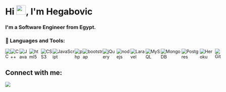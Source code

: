 <h1 align="left">Hi <img src="https://raw.githubusercontent.com/MartinHeinz/MartinHeinz/master/wave.gif" width="30px">, I'm Hegabovic</h1>
<!-- <img src="https://github.com/erikaheidi/erikaheidi/blob/master/erika_illustrated_avatar.png" align="right"> -->
<h3 align="left">I'm a Software Engineer from Egypt.</h3>


### 🔭 Languages and Tools:
<div style="display: flex;">
  <img alt="C" src="https://img.shields.io/badge/C-00599C?style=for-the-badge&logo=c&logoColor=white"/>
  <img alt="C++" src="https://img.shields.io/badge/C%2B%2B-00599C?style=for-the-badge&logo=c%2B%2B&logoColor=white"/>
  <img alt="Java" src="https://img.shields.io/badge/java-%23ED8B00.svg?&style=for-the-badge&logo=java&logoColor=white"/>
  <img alt="html5" src="https://img.shields.io/badge/HTML5-E34F26?style=for-the-badge&logo=html5&logoColor=white"/>
  <img alt="CSS3" src="https://img.shields.io/badge/CSS3-1572B6?style=for-the-badge&logo=css3&logoColor=white"/>
  <img alt="JavaScript" src="https://img.shields.io/badge/javascript%20-%23323330.svg?&style=for-the-badge&logo=javascript&logoColor=%23F7DF1E"/>
  <img alt="php" src="https://img.shields.io/badge/PHP-777BB4?style=for-the-badge&logo=php&logoColor=white"/>
  
   <img alt="bootstrap" src="https://img.shields.io/badge/Bootstrap-563D7C?style=for-the-badge&logo=bootstrap&logoColor=white"/>
   <img alt="jQuery" src="https://img.shields.io/badge/jQuery-0769AD?style=for-the-badge&logo=jquery&logoColor=white"/>
  <img alt="nodejs" src="https://img.shields.io/badge/Node.js-43853D?style=for-the-badge&logo=node.js&logoColor=white"/>
  <img alt="Laravel" src="https://img.shields.io/badge/Laravel-FF2D20?style=for-the-badge&logo=laravel&logoColor=white"/>
   
  <img alt="MySQL" src="https://img.shields.io/badge/MySQL-00000F?style=for-the-badge&logo=mysql&logoColor=white"/>
  <img alt="MongoDB" src="https://img.shields.io/badge/MongoDB-4EA94B?style=for-the-badge&logo=mongodb&logoColor=white"/>
  <img alt="Postgres" src ="https://img.shields.io/badge/postgres-%23316192.svg?&style=for-the-badge&logo=postgresql&logoColor=white"/>
  
  <img alt="Heroku" src="https://img.shields.io/badge/Heroku-430098?style=for-the-badge&logo=heroku&logoColor=white"/>
  <img alt="Git" src="https://img.shields.io/badge/git%20-%23F05033.svg?&style=for-the-badge&logo=git&logoColor=white"/>
  


  
<!--   
  <img alt="" src=""/>
  <img alt="" src=""/>
  <img alt="react" src="https://img.shields.io/badge/React-20232A?style=for-the-badge&logo=react&logoColor=61DAFB"/>
  <img alt="vue" src="https://img.shields.io/badge/Vue.js-35495E?style=for-the-badge&logo=vue.js&logoColor=4FC08D"/>
  <img alt="Django" src="https://img.shields.io/badge/Django-092E20?style=for-the-badge&logo=django&logoColor=white"/>
<!--
**Hegabovic/Hegabovic** is a ✨ _special_ ✨ repository because its `README.md` (this file) appears on your GitHub profile.

Here are some ideas to get you started:

- 🔭 I’m currently working on ...
 🌱 I’m currently learning NodeJS
- 👯 I’m looking to collaborate on ...
- 🤔 I’m looking for help with ...
- 💬 Ask me about ...
- 📫 How to reach me: ...
- 😄 Pronouns: ...
- ⚡ Fun fact: ...
-->

</div>

## Connect with me:
<p align="left">
<a href = "https://www.linkedin.com/in/mohamed-emad-528570b1/"><img src="https://img.icons8.com/fluent/48/000000/linkedin.png"/></a>
<a href = "https://github.com/Mohamed-EmadEldin"/></a>
</p>

<!-- ## ❤ Views and Followers
<a href=https://github.com/Mohamed-EmadEldin/github-profile-views-counter">
    <img src="https://komarev.com/ghpvc/?username=Mohamed-emadeldin">

<!--  <img  align="right" alt="" src="https://github-readme-stats.vercel.app/api/top-langs/?username=Hegabovic&theme=blue-green"/> -->
